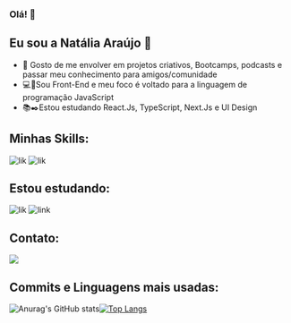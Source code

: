 ### Olá! 👋
## Eu sou a Natália Araújo 👾
 - :mage: Gosto de me envolver em projetos criativos, Bootcamps, podcasts e passar meu conhecimento para amigos/comunidade
- :computer::dart:Sou Front-End e meu foco é voltado para a linguagem de programação JavaScript
- :books::black_nib:Estou estudando React.Js, TypeScript, Next.Js e UI Design
 ## Minhas Skills:
![lik](https://img.icons8.com/color/48/000000/javascript--v1.png)
![lik](https://img.icons8.com/color/48/000000/react-native.png)

## Estou estudando:
![lik](https://img.icons8.com/color/48/000000/typescript.png)
![link](https://img.icons8.com/fluency/48/000000/api.png)
## Contato:

<a href="https://www.linkedin.com/in/nat%C3%A1lia/" target="_blank"><img src="https://img.shields.io/badge/LinkedIn-0077B5?style=for-the-badge&logo=linkedin&logoColor=black" target="_blank"></a>

## Commits e Linguagens mais usadas:
![Anurag's GitHub stats](https://github-readme-stats.vercel.app/api?username=nataliaaraujo0&show_icons=true&theme=merko)[![Top Langs](https://github-readme-stats.vercel.app/api/top-langs/?username=nataliaaraujo0&layout=compact)](https://github.com/nataliaaraujo0/github-readme-stats)





